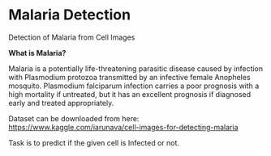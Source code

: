 # Malaria Detection
Detection of Malaria from Cell Images

<b>What is Malaria?</b>

Malaria is a potentially life-threatening parasitic disease caused by infection with Plasmodium protozoa transmitted by an infective female Anopheles mosquito. Plasmodium falciparum infection carries a poor prognosis with a high mortality if untreated, but it has an excellent prognosis if diagnosed early and treated appropriately.


Dataset can be downloaded from here: https://www.kaggle.com/iarunava/cell-images-for-detecting-malaria

Task is to predict if the given cell is Infected or not.
